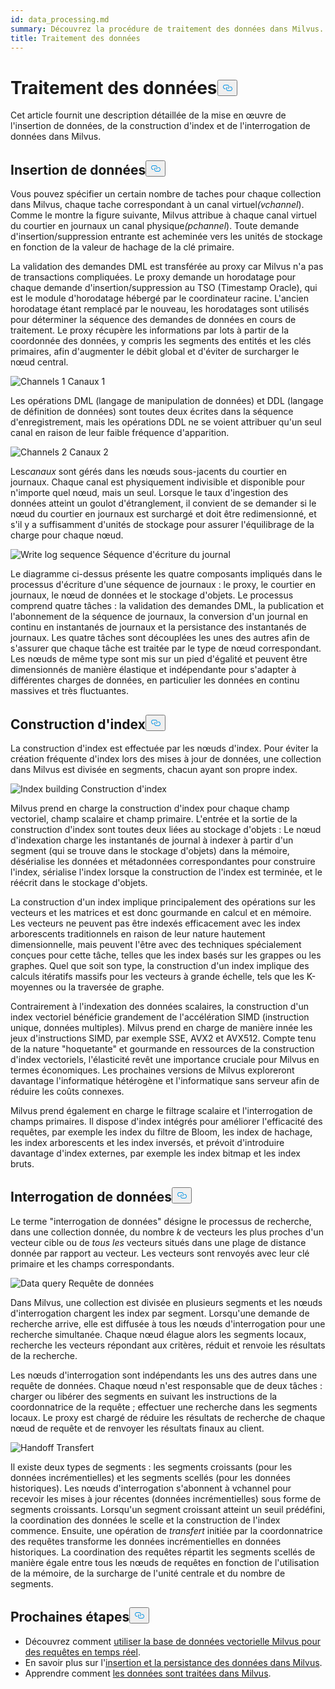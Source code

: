 ```yaml
---
id: data_processing.md
summary: Découvrez la procédure de traitement des données dans Milvus.
title: Traitement des données
---
```

<h1 id="Data-processing" class="common-anchor-header">Traitement des données<button data-href="#Data-processing" class="anchor-icon" translate="no">
      <svg translate="no"
        aria-hidden="true"
        focusable="false"
        height="20"
        version="1.1"
        viewBox="0 0 16 16"
        width="16"
      >
        <path
          fill="#0092E4"
          fill-rule="evenodd"
          d="M4 9h1v1H4c-1.5 0-3-1.69-3-3.5S2.55 3 4 3h4c1.45 0 3 1.69 3 3.5 0 1.41-.91 2.72-2 3.25V8.59c.58-.45 1-1.27 1-2.09C10 5.22 8.98 4 8 4H4c-.98 0-2 1.22-2 2.5S3 9 4 9zm9-3h-1v1h1c1 0 2 1.22 2 2.5S13.98 12 13 12H9c-.98 0-2-1.22-2-2.5 0-.83.42-1.64 1-2.09V6.25c-1.09.53-2 1.84-2 3.25C6 11.31 7.55 13 9 13h4c1.45 0 3-1.69 3-3.5S14.5 6 13 6z"
        ></path>
      </svg>
    </button></h1><p>Cet article fournit une description détaillée de la mise en œuvre de l'insertion de données, de la construction d'index et de l'interrogation de données dans Milvus.</p>
<h2 id="Data-insertion" class="common-anchor-header">Insertion de données<button data-href="#Data-insertion" class="anchor-icon" translate="no">
      <svg translate="no"
        aria-hidden="true"
        focusable="false"
        height="20"
        version="1.1"
        viewBox="0 0 16 16"
        width="16"
      >
        <path
          fill="#0092E4"
          fill-rule="evenodd"
          d="M4 9h1v1H4c-1.5 0-3-1.69-3-3.5S2.55 3 4 3h4c1.45 0 3 1.69 3 3.5 0 1.41-.91 2.72-2 3.25V8.59c.58-.45 1-1.27 1-2.09C10 5.22 8.98 4 8 4H4c-.98 0-2 1.22-2 2.5S3 9 4 9zm9-3h-1v1h1c1 0 2 1.22 2 2.5S13.98 12 13 12H9c-.98 0-2-1.22-2-2.5 0-.83.42-1.64 1-2.09V6.25c-1.09.53-2 1.84-2 3.25C6 11.31 7.55 13 9 13h4c1.45 0 3-1.69 3-3.5S14.5 6 13 6z"
        ></path>
      </svg>
    </button></h2><p>Vous pouvez spécifier un certain nombre de taches pour chaque collection dans Milvus, chaque tache correspondant à un canal virtuel<em>(vchannel</em>). Comme le montre la figure suivante, Milvus attribue à chaque canal virtuel du courtier en journaux un canal physique<em>(pchannel</em>). Toute demande d'insertion/suppression entrante est acheminée vers les unités de stockage en fonction de la valeur de hachage de la clé primaire.</p>
<p>La validation des demandes DML est transférée au proxy car Milvus n'a pas de transactions compliquées. Le proxy demande un horodatage pour chaque demande d'insertion/suppression au TSO (Timestamp Oracle), qui est le module d'horodatage hébergé par le coordinateur racine. L'ancien horodatage étant remplacé par le nouveau, les horodatages sont utilisés pour déterminer la séquence des demandes de données en cours de traitement. Le proxy récupère les informations par lots à partir de la coordonnée des données, y compris les segments des entités et les clés primaires, afin d'augmenter le débit global et d'éviter de surcharger le nœud central.</p>
<p>
  
   <span class="img-wrapper"> <img translate="no" src="/docs/v2.4.x/assets/channels_1.jpg" alt="Channels 1" class="doc-image" id="channels-1" />
   </span> <span class="img-wrapper"> <span>Canaux 1</span> </span></p>
<p>Les opérations DML (langage de manipulation de données) et DDL (langage de définition de données) sont toutes deux écrites dans la séquence d'enregistrement, mais les opérations DDL ne se voient attribuer qu'un seul canal en raison de leur faible fréquence d'apparition.</p>
<p>
  
   <span class="img-wrapper"> <img translate="no" src="/docs/v2.4.x/assets/channels_2.jpg" alt="Channels 2" class="doc-image" id="channels-2" />
   </span> <span class="img-wrapper"> <span>Canaux 2</span> </span></p>
<p>Les<em>canaux</em> sont gérés dans les nœuds sous-jacents du courtier en journaux. Chaque canal est physiquement indivisible et disponible pour n'importe quel nœud, mais un seul. Lorsque le taux d'ingestion des données atteint un goulot d'étranglement, il convient de se demander si le nœud du courtier en journaux est surchargé et doit être redimensionné, et s'il y a suffisamment d'unités de stockage pour assurer l'équilibrage de la charge pour chaque nœud.</p>
<p>
  
   <span class="img-wrapper"> <img translate="no" src="/docs/v2.4.x/assets/write_log_sequence.jpg" alt="Write log sequence" class="doc-image" id="write-log-sequence" />
   </span> <span class="img-wrapper"> <span>Séquence d'écriture du journal</span> </span></p>
<p>Le diagramme ci-dessus présente les quatre composants impliqués dans le processus d'écriture d'une séquence de journaux : le proxy, le courtier en journaux, le nœud de données et le stockage d'objets. Le processus comprend quatre tâches : la validation des demandes DML, la publication et l'abonnement de la séquence de journaux, la conversion d'un journal en continu en instantanés de journaux et la persistance des instantanés de journaux. Les quatre tâches sont découplées les unes des autres afin de s'assurer que chaque tâche est traitée par le type de nœud correspondant. Les nœuds de même type sont mis sur un pied d'égalité et peuvent être dimensionnés de manière élastique et indépendante pour s'adapter à différentes charges de données, en particulier les données en continu massives et très fluctuantes.</p>
<h2 id="Index-building" class="common-anchor-header">Construction d'index<button data-href="#Index-building" class="anchor-icon" translate="no">
      <svg translate="no"
        aria-hidden="true"
        focusable="false"
        height="20"
        version="1.1"
        viewBox="0 0 16 16"
        width="16"
      >
        <path
          fill="#0092E4"
          fill-rule="evenodd"
          d="M4 9h1v1H4c-1.5 0-3-1.69-3-3.5S2.55 3 4 3h4c1.45 0 3 1.69 3 3.5 0 1.41-.91 2.72-2 3.25V8.59c.58-.45 1-1.27 1-2.09C10 5.22 8.98 4 8 4H4c-.98 0-2 1.22-2 2.5S3 9 4 9zm9-3h-1v1h1c1 0 2 1.22 2 2.5S13.98 12 13 12H9c-.98 0-2-1.22-2-2.5 0-.83.42-1.64 1-2.09V6.25c-1.09.53-2 1.84-2 3.25C6 11.31 7.55 13 9 13h4c1.45 0 3-1.69 3-3.5S14.5 6 13 6z"
        ></path>
      </svg>
    </button></h2><p>La construction d'index est effectuée par les nœuds d'index. Pour éviter la création fréquente d'index lors des mises à jour de données, une collection dans Milvus est divisée en segments, chacun ayant son propre index.</p>
<p>
  
   <span class="img-wrapper"> <img translate="no" src="/docs/v2.4.x/assets/index_building.jpg" alt="Index building" class="doc-image" id="index-building" />
   </span> <span class="img-wrapper"> <span>Construction d'index</span> </span></p>
<p>Milvus prend en charge la construction d'index pour chaque champ vectoriel, champ scalaire et champ primaire. L'entrée et la sortie de la construction d'index sont toutes deux liées au stockage d'objets : Le nœud d'indexation charge les instantanés de journal à indexer à partir d'un segment (qui se trouve dans le stockage d'objets) dans la mémoire, désérialise les données et métadonnées correspondantes pour construire l'index, sérialise l'index lorsque la construction de l'index est terminée, et le réécrit dans le stockage d'objets.</p>
<p>La construction d'un index implique principalement des opérations sur les vecteurs et les matrices et est donc gourmande en calcul et en mémoire. Les vecteurs ne peuvent pas être indexés efficacement avec les index arborescents traditionnels en raison de leur nature hautement dimensionnelle, mais peuvent l'être avec des techniques spécialement conçues pour cette tâche, telles que les index basés sur les grappes ou les graphes. Quel que soit son type, la construction d'un index implique des calculs itératifs massifs pour les vecteurs à grande échelle, tels que les K-moyennes ou la traversée de graphe.</p>
<p>Contrairement à l'indexation des données scalaires, la construction d'un index vectoriel bénéficie grandement de l'accélération SIMD (instruction unique, données multiples). Milvus prend en charge de manière innée les jeux d'instructions SIMD, par exemple SSE, AVX2 et AVX512. Compte tenu de la nature "hoquetante" et gourmande en ressources de la construction d'index vectoriels, l'élasticité revêt une importance cruciale pour Milvus en termes économiques. Les prochaines versions de Milvus exploreront davantage l'informatique hétérogène et l'informatique sans serveur afin de réduire les coûts connexes.</p>
<p>Milvus prend également en charge le filtrage scalaire et l'interrogation de champs primaires. Il dispose d'index intégrés pour améliorer l'efficacité des requêtes, par exemple les index du filtre de Bloom, les index de hachage, les index arborescents et les index inversés, et prévoit d'introduire davantage d'index externes, par exemple les index bitmap et les index bruts.</p>
<h2 id="Data-query" class="common-anchor-header">Interrogation de données<button data-href="#Data-query" class="anchor-icon" translate="no">
      <svg translate="no"
        aria-hidden="true"
        focusable="false"
        height="20"
        version="1.1"
        viewBox="0 0 16 16"
        width="16"
      >
        <path
          fill="#0092E4"
          fill-rule="evenodd"
          d="M4 9h1v1H4c-1.5 0-3-1.69-3-3.5S2.55 3 4 3h4c1.45 0 3 1.69 3 3.5 0 1.41-.91 2.72-2 3.25V8.59c.58-.45 1-1.27 1-2.09C10 5.22 8.98 4 8 4H4c-.98 0-2 1.22-2 2.5S3 9 4 9zm9-3h-1v1h1c1 0 2 1.22 2 2.5S13.98 12 13 12H9c-.98 0-2-1.22-2-2.5 0-.83.42-1.64 1-2.09V6.25c-1.09.53-2 1.84-2 3.25C6 11.31 7.55 13 9 13h4c1.45 0 3-1.69 3-3.5S14.5 6 13 6z"
        ></path>
      </svg>
    </button></h2><p>Le terme "interrogation de données" désigne le processus de recherche, dans une collection donnée, du nombre <em>k</em> de vecteurs les plus proches d'un vecteur cible ou de <em>tous les</em> vecteurs situés dans une plage de distance donnée par rapport au vecteur. Les vecteurs sont renvoyés avec leur clé primaire et les champs correspondants.</p>
<p>
  
   <span class="img-wrapper"> <img translate="no" src="/docs/v2.4.x/assets/data_query.jpg" alt="Data query" class="doc-image" id="data-query" />
   </span> <span class="img-wrapper"> <span>Requête de données</span> </span></p>
<p>Dans Milvus, une collection est divisée en plusieurs segments et les nœuds d'interrogation chargent les index par segment. Lorsqu'une demande de recherche arrive, elle est diffusée à tous les nœuds d'interrogation pour une recherche simultanée. Chaque nœud élague alors les segments locaux, recherche les vecteurs répondant aux critères, réduit et renvoie les résultats de la recherche.</p>
<p>Les nœuds d'interrogation sont indépendants les uns des autres dans une requête de données. Chaque nœud n'est responsable que de deux tâches : charger ou libérer des segments en suivant les instructions de la coordonnatrice de la requête ; effectuer une recherche dans les segments locaux. Le proxy est chargé de réduire les résultats de recherche de chaque nœud de requête et de renvoyer les résultats finaux au client.</p>
<p>
  
   <span class="img-wrapper"> <img translate="no" src="/docs/v2.4.x/assets/handoff.jpg" alt="Handoff" class="doc-image" id="handoff" />
   </span> <span class="img-wrapper"> <span>Transfert</span> </span></p>
<p>Il existe deux types de segments : les segments croissants (pour les données incrémentielles) et les segments scellés (pour les données historiques). Les nœuds d'interrogation s'abonnent à vchannel pour recevoir les mises à jour récentes (données incrémentielles) sous forme de segments croissants. Lorsqu'un segment croissant atteint un seuil prédéfini, la coordination des données le scelle et la construction de l'index commence. Ensuite, une opération de <em>transfert</em> initiée par la coordonnatrice des requêtes transforme les données incrémentielles en données historiques. La coordination des requêtes répartit les segments scellés de manière égale entre tous les nœuds de requêtes en fonction de l'utilisation de la mémoire, de la surcharge de l'unité centrale et du nombre de segments.</p>
<h2 id="Whats-next" class="common-anchor-header">Prochaines étapes<button data-href="#Whats-next" class="anchor-icon" translate="no">
      <svg translate="no"
        aria-hidden="true"
        focusable="false"
        height="20"
        version="1.1"
        viewBox="0 0 16 16"
        width="16"
      >
        <path
          fill="#0092E4"
          fill-rule="evenodd"
          d="M4 9h1v1H4c-1.5 0-3-1.69-3-3.5S2.55 3 4 3h4c1.45 0 3 1.69 3 3.5 0 1.41-.91 2.72-2 3.25V8.59c.58-.45 1-1.27 1-2.09C10 5.22 8.98 4 8 4H4c-.98 0-2 1.22-2 2.5S3 9 4 9zm9-3h-1v1h1c1 0 2 1.22 2 2.5S13.98 12 13 12H9c-.98 0-2-1.22-2-2.5 0-.83.42-1.64 1-2.09V6.25c-1.09.53-2 1.84-2 3.25C6 11.31 7.55 13 9 13h4c1.45 0 3-1.69 3-3.5S14.5 6 13 6z"
        ></path>
      </svg>
    </button></h2><ul>
<li>Découvrez comment <a href="https://milvus.io/blog/deep-dive-5-real-time-query.md">utiliser la base de données vectorielle Milvus pour des requêtes en temps réel</a>.</li>
<li>En savoir plus sur l'<a href="https://milvus.io/blog/deep-dive-4-data-insertion-and-data-persistence.md">insertion et la persistance des données dans Milvus</a>.</li>
<li>Apprendre comment <a href="https://milvus.io/blog/deep-dive-3-data-processing.md">les données sont traitées dans Milvus</a>.</li>
</ul>
